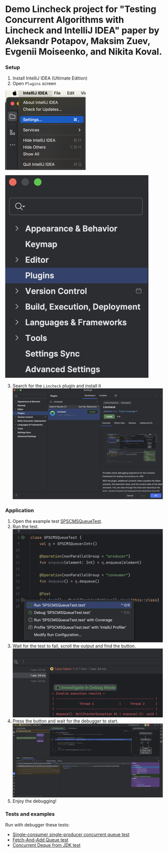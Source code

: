 # Demo Lincheck project for "Testing Concurrent Algorithms with Lincheck and IntelliJ IDEA" paper by Aleksandr Potapov, Maksim Zuev, Evgenii Moiseenko, and Nikita Koval.

### Setup
1. Install IntelliJ IDEA (Ultimate Edition)
2. Open `Plugins` screen 

![](./img/step_1.png) 

![](./img/step_2.png)

3. Search for the `Lincheck` plugin and install it 
![](./img/step_3.png)

### Application
1. Open the example test [SPSCMSQueueTest](./src/test/kotlin/org/jetbrains/ecoop24/SPSCQueueTest.kt).
2. Run the test. 
![](./img/run_test.png)
3. Wait for the test to fail, scroll the output and find the button. 
![](./img/button.png)
4. Press the button and wait for the debugger to start. 
![](./img/debugger.png)
5. Enjoy the debugging!



### Tests and examples
Run with debugger these tests:
* [Single-consumer single-producer concurrent queue test](./src/test/kotlin/org/jetbrains/ecoop24/SPSCQueueTest.kt)
* [Fetch-And-Add Queue test](./src/test/kotlin/org/jetbrains/ecoop24/FaaQueueTest.kt)
* [Concurrent Deque from JDK test](./src/test/kotlin/org/jetbrains/ecoop24/ConcurrentDequeTest.kt)

